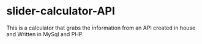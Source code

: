 # slider-calculator-API
This is a calculator that grabs the information from an API created in house and Written in MySql and PHP.
